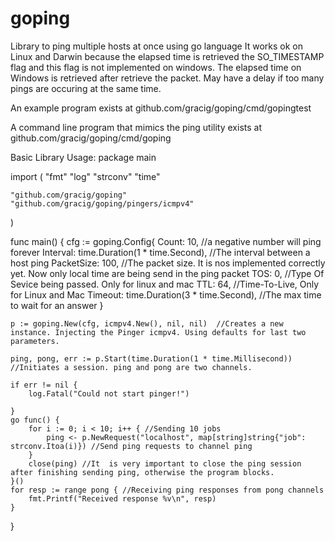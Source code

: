 

# goping
Library to ping multiple hosts at once using go language
It works ok on Linux and Darwin because the elapsed time is retrieved the SO_TIMESTAMP flag and this flag is not implemented on windows.
The elapsed time on Windows is retrieved after retrieve the packet. May have a delay if too many pings are occuring at the same time.

An example program exists at github.com/gracig/goping/cmd/gopingtest

A command line program that mimics the ping utility exists at github.com/gracig/goping/cmd/goping

Basic Library Usage:
package main

import (
	"fmt"
	"log"
	"strconv"
	"time"

	"github.com/gracig/goping"
	"github.com/gracig/goping/pingers/icmpv4"
)

func main() {
	cfg := goping.Config{
		Count:      10,                             //a negative number will ping forever
		Interval:   time.Duration(1 * time.Second), //The interval between a host ping
		PacketSize: 100,                            //The packet size. It is nos implemented correctly yet. Now only local time are being send in the ping packet
		TOS:        0,                              //Type Of Sevice being passed. Only for linux and mac
		TTL:        64,                             //Time-To-Live, Only for Linux and Mac
		Timeout:    time.Duration(3 * time.Second), //The max time to wait for an answer
	}
	
	p := goping.New(cfg, icmpv4.New(), nil, nil)  //Creates a new instance. Injecting the Pinger icmpv4. Using defaults for last two parameters.
	
	ping, pong, err := p.Start(time.Duration(1 * time.Millisecond)) //Initiates a session. ping and pong are two channels.
	
	if err != nil {
		log.Fatal("Could not start pinger!")

	}
	go func() {
		for i := 0; i < 10; i++ { //Sending 10 jobs
			ping <- p.NewRequest("localhost", map[string]string{"job": strconv.Itoa(i)}) //Send ping requests to channel ping
		}
		close(ping) //It  is very important to close the ping session after finishing sending ping, otherwise the program blocks.
	}()
	for resp := range pong { //Receiving ping responses from pong channels
		fmt.Printf("Received response %v\n", resp)
	}
}

